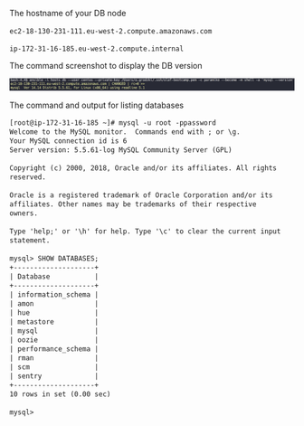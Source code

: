 The hostname of your DB node

`ec2-18-130-231-111.eu-west-2.compute.amazonaws.com`

`ip-172-31-16-185.eu-west-2.compute.internal`

The command screenshot to display the DB version

<img src="1_mysql.png">

The command and output for listing databases

```
[root@ip-172-31-16-185 ~]# mysql -u root -ppassword
Welcome to the MySQL monitor.  Commands end with ; or \g.
Your MySQL connection id is 6
Server version: 5.5.61-log MySQL Community Server (GPL)

Copyright (c) 2000, 2018, Oracle and/or its affiliates. All rights reserved.

Oracle is a registered trademark of Oracle Corporation and/or its
affiliates. Other names may be trademarks of their respective
owners.

Type 'help;' or '\h' for help. Type '\c' to clear the current input statement.

mysql> SHOW DATABASES;
+--------------------+
| Database           |
+--------------------+
| information_schema |
| amon               |
| hue                |
| metastore          |
| mysql              |
| oozie              |
| performance_schema |
| rman               |
| scm                |
| sentry             |
+--------------------+
10 rows in set (0.00 sec)

mysql>

```